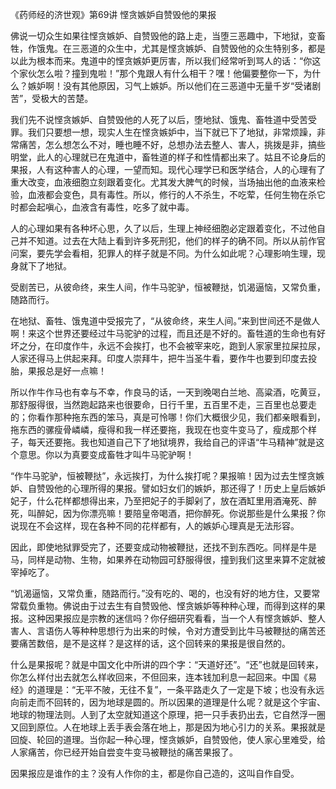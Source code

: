 《药师经的济世观》第69讲 悭贪嫉妒自赞毁他的果报

佛说一切众生如果往悭贪嫉妒、自赞毁他的路上走，当堕三恶趣中，下地狱，变畜牲，作饿鬼。在三恶道的众生中，尤其是悭贪嫉妒、自赞毁他的众生特别多，都是以此为根本而来。鬼道中的悭贪嫉妒更厉害，所以我们经常听到骂人的话：“你这个家伙怎么啦？撞到鬼啦！”那个鬼跟人有什么相干？嘿！他偏要整你一下，为什么？嫉妒啊！没有其他原因，习气上嫉妒。所以他们在三恶道中无量千岁“受诸剧苦”，受极大的苦楚。

我们先不说悭贪嫉妒、自赞毁他的人死了以后，堕地狱、饿鬼、畜牲道中受苦受罪。我们只要想一想，现实人生在悭贪嫉妒中，当下就已下了地狱，非常烦躁，非常痛苦，怎么想怎么不对，睡也睡不好，总想办法去整人、害人，挑拨是非，搞些明堂，此人的心理就已在鬼道中，畜牲道的样子和性情都出来了。姑且不论身后的果报，人有这种害人的心理，一望而知。现代心理学已和医学结合，人的心理有了重大改变，血液细胞立刻跟着变化。尤其发大脾气的时候，当场抽出他的血液来检验，血液都会变色，具有毒性。所以，修行的人不杀生，不吃荤，任何生物在杀它时都会起嗔心，血液含有毒性，吃多了就中毒。

人的心理如果有各种坏心思，久了以后，生理上神经细胞必定跟着变化，不过他自己并不知道。过去在大陆上看到许多死刑犯，他们的样子的确不同。所以从前作官问案，要先学会看相，犯罪人的样子就是不同。为什么如此呢？心理影响生理，现身就下了地狱。

受剧苦已，从彼命终，来生人间，作牛马驼驴，恒被鞭挞，饥渴逼恼，又常负重，随路而行。

在地狱、畜牲、饿鬼道中受报完了，“从彼命终，来生人间。”来到世间还不是做人啊！来这个世界还要经过牛马驼驴的过程，而且还是不好的。畜牲道的生命也有好坏之分，在印度作牛，永远不会挨打，也不会被宰来吃，跑到人家家里拉屎拉尿，人家还得马上供起来拜。印度人崇拜牛，把牛当圣牛看，要作牛也要到印度去投胎，果报总是好一点嘛！

所以作牛作马也有幸与不幸，作良马的话，一天到晚喝白兰地、高粱酒，吃黄豆，那舒服得很，当然跑起路来也很要命，日行千里，五百里不走，三百里也总要走的；你看作那种拖东西的笨马，真是可怜哪！你们大概很少见，我们都亲眼看到，拖东西的骡瘦骨嶙嶙，瘦得和我一样还要拖，我现在也变牛变马了，瘦成那个样子，每天还要拖。我也知道自己下了地狱境界，我给自己的评语“牛马精神”就是这个意思。你以为真要变成畜牲才叫牛马驼驴啊！

“作牛马驼驴，恒被鞭挞”，永远挨打，为什么挨打呢？果报嘛！因为过去生悭贪嫉妒、自赞毁他的心理所得的果报。譬如妇女们的嫉妒，那还得了！历史上皇后嫉妒妃子，什么花样都想得出来，乃至把妃子的手脚剁了，放在酒缸里用酒淹死、醉死，叫醉妃，因为你漂亮嘛！要陪皇帝喝酒，把你醉死。你说那些是什么果报？你说现在不会这样，现在各种不同的花样都有，人的嫉妒心理真是无法形容。

因此，即使地狱罪受完了，还要变成动物被鞭挞，还找不到东西吃。同样是牛是马，同样是动物、生物，如果养在动物园可舒服得很，撞到我们这里来算不定就被宰掉吃了。

“饥渴逼恼，又常负重，随路而行。”没有吃的、喝的，也没有好的地方住，又要常常载负重物。佛说由于过去生有自赞毁他、悭贪嫉妒等种种心理，而得到这样的果报。这种因果报应是宗教的迷信吗？你仔细研究看看，当一个人有悭贪嫉妒、整人害人、言语伤人等种种思想行为出来的时候，令对方遭受到比牛马被鞭挞的痛苦还要痛苦数倍，是不是这样？是这样的话，这个回转来的果报是很自然的。

什么是果报呢？就是中国文化中所讲的四个字：“天道好还”。“还”也就是回转来，你怎么样付出去就怎么样收回来，不但回来，连本钱加利息一起回来。中国《易经》的道理是：“无平不陂，无往不复”，一条平路走久了一定是下坡；也没有永远向前走而不回转的，因为地球是圆的。所以因果的道理是什么呢？就是这个宇宙、地球的物理法则。人到了太空就知道这个原理，把一只手表扔出去，它自然浮一圈又回到原位。人在地球上丢手表会落在地上，那是因为地心引力的关系。果报就是回旋、轮回的道理。当你起一种心理，悭贪嫉妒，自赞毁他，使人家心里难受，给人家痛苦，你已经开始自尝变牛变马被鞭挞的痛苦果报了。

因果报应是谁作的主？没有人作你的主，都是你自己造的，这叫自作自受。